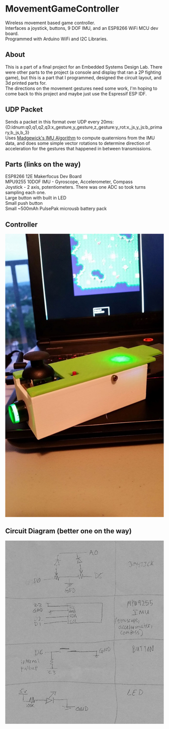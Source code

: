 # MovementGameController
Wireless movement based game controller. </br>
Interfaces a joystick, buttons, 9 DOF IMU, and an ESP8266 WiFi MCU dev board.</br>
Programmed with Arduino WiFi and I2C Libraries. </br>

## About
This is a part of a final project for an Embedded Systems Design Lab. There were other parts to the project (a console and display that ran a 2P fighting game), but this is a part that I programmed, designed the circuit layout, and 3d printed parts for. </br> 
The directions on the movement gestures need some work, I'm hoping to come back to this project and maybe just use the Espressif ESP IDF. </br>

## UDP Packet
Sends a packet in this format over UDP every 20ms: </br>
{D:idnum:q0,q1,q2,q3:x_gesture,y_gesture,z_gesture:y_rot:x_js,y_js:b_primary,b_js,b_3} </br>
Uses [Madgewick's IMU Algorithm](http://x-io.co.uk/open-source-imu-and-ahrs-algorithms/) to compute quaternions from the IMU data, and does some simple vector rotations to determine direction of acceleration for the gestures that happened in between transmissions. </br>

## Parts (links on the way)
ESP8266 12E Makerfocus Dev Board</br>
MPU9255 10DOF IMU - Gyroscope, Accelerometer, Compass</br>
Joystick - 2 axis, potentiometers. There was one ADC so took turns sampling each one.</br>
Large button with built in LED</br>
Small push button</br>
Small ~500mAh PulsePak microusb battery pack </br> 

## Controller
![Controller](img/controller.png "Controller")

## Circuit Diagram (better one on the way)
![Circuit Drawings](img/circuit_drawings.png "Circuit Drawings")
